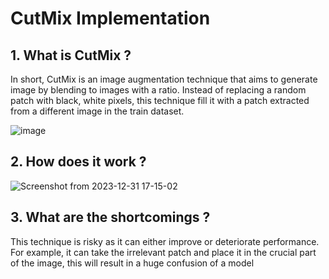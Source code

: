 # CutMix Implementation

## 1. What is CutMix ?
In short, CutMix is an image augmentation technique that aims to generate image by blending to images with a ratio.
Instead of replacing a random patch with black, white pixels, this technique fill it with a patch extracted from a different image in the train dataset.

![image](https://github.com/Mikyx-1/Deep_Learning_Techniques/assets/92131994/f346f8e8-37d5-46a7-98f8-2c4de77df8b4)

## 2. How does it work ?
![Screenshot from 2023-12-31 17-15-02](https://github.com/Mikyx-1/Deep_Learning_Techniques/assets/92131994/31988f8c-61ed-4c32-b1b4-412e63bdbf9c)



## 3. What are the shortcomings ?
This technique is risky as it can either improve or deteriorate performance. For example, it can take the irrelevant patch and 
place it in the crucial part of the image, this will result in a huge confusion of a model
